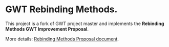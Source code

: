 <h1>GWT Rebinding Methods.</h1>

<p>This project is a fork of GWT project master and implements the <b>Rebinding Methods GWT Improvement Proposal</b>.</p>
<p>More details: <a href="https://docs.google.com/document/d/1K25f6-Hxtlj31pthapfUhmNxS1OPiUXZFtHDnHGjrpg">Rebinding Methods Proposal document</a>.</p>
